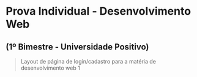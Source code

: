 # Prova Individual - Desenvolvimento Web
## (1º Bimestre - Universidade Positivo) 

> Layout de página de login/cadastro para a matéria de desenvolvimento web 1
